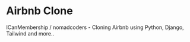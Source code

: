 # Airbnb Clone

ICanMembership / nomadcoders - Cloning Airbnb using Python, Django, Tailwind and more..